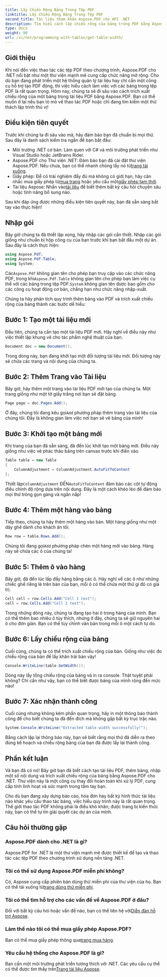 ```yaml
---
title: Lấy Chiều Rộng Bảng Trong Tệp PDF
linktitle: Lấy Chiều Rộng Bảng Trong Tệp PDF
second_title: Tài liệu tham khảo Aspose.PDF cho API .NET
description: Tìm hiểu cách lấy chiều rộng của bảng trong PDF bằng Aspose.PDF cho .NET với hướng dẫn từng bước này.
type: docs
weight: 90
url: /vi/net/programming-with-tables/get-table-width/
---
```

## Giới thiệu

Khi nói đến việc thao tác các tệp PDF theo chương trình, Aspose.PDF cho .NET nổi bật như một thư viện mạnh mẽ cung cấp chức năng mở rộng. Cho dù bạn đang phát triển một hệ thống quản lý tài liệu hay chỉ cần một công cụ hỗ trợ tạo PDF động, thì việc hiểu cách làm việc với các bảng trong tệp PDF là rất quan trọng. Hôm nay, chúng ta sẽ đi sâu vào cách trích xuất chiều rộng của một bảng trong tài liệu PDF bằng Aspose.PDF. Bạn có thể muốn ở lại nếu bạn tò mò về thao tác PDF hoặc chỉ đang tìm kiếm một thử thách lập trình thú vị!

## Điều kiện tiên quyết

Trước khi chúng ta đi sâu vào mã, hãy đảm bảo bạn đã chuẩn bị mọi thứ. Sau đây là danh sách kiểm tra ngắn để bạn bắt đầu:

- Môi trường .NET cơ bản: Làm quen với C# và môi trường phát triển như Visual Studio hoặc JetBrains Rider.
-  Aspose.PDF cho Thư viện .NET: Đảm bảo bạn đã cài đặt thư viện Aspose.PDF. Nếu chưa, bạn có thể nhanh chóng lấy nó từ[trang tải xuống](https://releases.aspose.com/pdf/net/).
- Giấy phép: Để có trải nghiệm đầy đủ mà không có giới hạn, hãy cân nhắc mua giấy phép từ[mua trang](https://purchase.aspose.com/buy) hoặc yêu cầu một[giấy phép tạm thời](https://purchase.aspose.com/temporary-license/).
-  Tài liệu Aspose: Nhấn vào[tài liệu](https://reference.aspose.com/pdf/net/) để biết thêm bất kỳ câu hỏi chuyên sâu hoặc tính năng bổ sung nào.

Sau khi đáp ứng được những điều kiện tiên quyết này, bạn đã sẵn sàng bắt tay vào thực hiện!

## Nhập gói

Bây giờ chúng ta đã thiết lập xong, hãy nhập các gói cần thiết. Nhập các gói giống như chuẩn bị hộp công cụ của bạn trước khi bạn bắt đầu một dự án. Sau đây là cách thực hiện:

```csharp
using Aspose.Pdf;
using Aspose.Pdf.Table;
using System;
```

 Các`Aspose.Pdf` không gian tên cho phép bạn truy cập vào các chức năng PDF, trong khi`Aspose.Pdf.Table` không gian tên cho phép bạn làm việc cụ thể với các bảng trong tệp PDF.`System` không gian tên được bao gồm cho các công cụ hoạt động cơ bản, chẳng hạn như chức năng nhập-xuất.

Chúng ta hãy phân tích quy trình thêm bảng vào PDF và trích xuất chiều rộng của bảng thành các bước dễ hiểu:

## Bước 1: Tạo một tài liệu mới

Đầu tiên, chúng ta cần tạo một tài liệu PDF mới. Hãy nghĩ về điều này như việc thiết lập khung vẽ cho tác phẩm nghệ thuật của bạn.

```csharp
Document doc = new Document();
```

Trong dòng này, bạn đang khởi tạo một đối tượng tài liệu mới. Đối tượng này sẽ chứa các trang và nội dung của chúng ta.

## Bước 2: Thêm Trang vào Tài liệu

Bây giờ, hãy thêm một trang vào tài liệu PDF mới tạo của chúng ta. Một trang giống như một tờ giấy trắng nơi bạn sẽ đặt bảng.

```csharp
Page page = doc.Pages.Add();
```

 Ở đây, chúng tôi đang kêu gọi`Add` phương pháp thêm trang vào tài liệu của chúng tôi. Đây là không gian làm việc nơi bạn sẽ vẽ bảng của mình!

## Bước 3: Khởi tạo một bảng mới

Khi trang của bạn đã sẵn sàng, đã đến lúc khởi tạo một bảng mới. Điều này giống như việc vẽ phác thảo bảng trên canvas trước khi điền vào.

```csharp
Table table = new Table
{
    ColumnAdjustment = ColumnAdjustment.AutoFitToContent
};
```

 Thiết lập`ColumnAdjustment` ĐẾN`AutoFitToContent` đảm bảo các cột tự động điều chỉnh độ rộng dựa trên nội dung. Đây là một cách khéo léo để đảm bảo mọi thứ trông gọn gàng và ngăn nắp!

## Bước 4: Thêm một hàng vào bảng

Tiếp theo, chúng ta hãy thêm một hàng vào bàn. Một hàng giống như một dãy ghế dành cho khách ăn tối.

```csharp
Row row = table.Rows.Add();
```

 Chúng tôi đang gọi`Add` phương pháp chèn một hàng mới vào bảng. Hàng này sẽ chứa các ô của chúng ta!

## Bước 5: Thêm ô vào hàng

Bây giờ, đã đến lúc lấp đầy hàng bằng các ô. Hãy nghĩ về các ô như những chiếc ghế riêng lẻ trên bàn của bạn, mỗi ô có thể chứa một thứ gì đó có giá trị.

```csharp
Cell cell = row.Cells.Add("Cell 1 text");
cell = row.Cells.Add("Cell 2 text");
```

Trong những dòng này, chúng ta đang tạo hai ô trong hàng của mình. Bạn có thể thêm bao nhiêu ô tùy thích, nhưng ở đây, chúng ta sẽ giữ nguyên hai ô cho đơn giản. Bạn có thể tùy chỉnh văn bản trong mỗi ô một cách tự do.

## Bước 6: Lấy chiều rộng của bảng

Cuối cùng, chúng ta có thể trích xuất chiều rộng của bàn. Giống như việc đo chiều rộng của bàn để lấy khăn trải bàn vậy!

```csharp
Console.WriteLine(table.GetWidth());
```

Dòng này lấy tổng chiều rộng của bảng và in ra console. Thật tuyệt phải không? Chỉ cần như vậy, bạn có thể biết được bảng của mình rộng đến mức nào!

## Bước 7: Xác nhận thành công

Cuối cùng nhưng không kém phần quan trọng, hãy in một thông báo thành công để cho biết chúng ta đã đến đích mà không gặp bất kỳ trục trặc nào.

```csharp
System.Console.WriteLine("Extracted table width successfully!");
```

Bằng cách lặp lại thông báo này, bạn sẽ biết rằng mọi thứ đã diễn ra theo đúng kế hoạch và chiều rộng bảng của bạn đã được lấy lại thành công.

## Phần kết luận

Và bạn đã có nó! Bây giờ bạn đã biết cách tạo tài liệu PDF, thêm bảng, nhập một số nội dung và trích xuất chiều rộng của bảng bằng Aspose.PDF cho .NET. Thư viện này là một công cụ thay đổi hoàn toàn khi xử lý PDF, cung cấp tính linh hoạt và sức mạnh trong tầm tay bạn.

Cho dù bạn đang xây dựng báo cáo, hóa đơn hay bất kỳ hình thức tài liệu nào khác yêu cầu thao tác bảng, việc hiểu quy trình này là rất quan trọng. Thế giới thao tác PDF không phải là điều khó khăn; được trang bị kiến thức này, bạn có thể tự tin giải quyết các dự án của mình. 

## Câu hỏi thường gặp

### Aspose.PDF dành cho .NET là gì?  
Aspose.PDF for .NET là một thư viện mạnh mẽ được thiết kế để tạo và thao tác các tệp PDF theo chương trình sử dụng nền tảng .NET.

### Tôi có thể sử dụng Aspose.PDF miễn phí không?  
 Có, Aspose cung cấp phiên bản dùng thử miễn phí của thư viện của họ. Bạn có thể tải xuống từ[trang dùng thử miễn phí](https://releases.aspose.com/).

### Tôi có thể tìm hỗ trợ cho các vấn đề về Aspose.PDF ở đâu?  
 Đối với bất kỳ câu hỏi hoặc vấn đề nào, bạn có thể liên hệ với[Diễn đàn hỗ trợ Aspose](https://forum.aspose.com/c/pdf/10).

### Làm thế nào tôi có thể mua giấy phép Aspose.PDF?  
 Bạn có thể mua giấy phép thông qua[trang mua hàng](https://purchase.aspose.com/buy).

### Yêu cầu hệ thống cho Aspose.PDF là gì?  
Bạn cần một môi trường phát triển tương thích với .NET. Các yêu cầu cụ thể có thể được tìm thấy trên[Trang tài liệu Aspose](https://reference.aspose.com/pdf/net/).